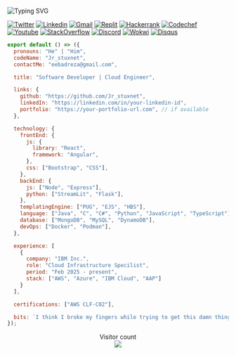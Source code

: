 
![Typing SVG](https://readme-typing-svg.demolab.com?font=Fira+Code&weight=600&size=28&duration=1800&pause=1300&color=9C9EA1&width=800&lines=%F0%9F%91%8B+Hi,+I'm+Eebad+Reza+%F0%9F%A4%96;Software+Developer+|+Cloud+Engineer+[IBM]+%F0%9F%96%A5%EF%B8%8F)


[![Twitter](https://img.shields.io/badge/-Twitter-222222?style=flat-square&logo=twitter&logoColor=white&link=https://twitter.com/Jr_stuxnet/)](https://twitter.com/Jr_stuxnet/)
[![Linkedin](https://img.shields.io/badge/-LinkedIn-222222?style=flat-square&logo=Linkedin&logoColor=white&link=https://www.linkedin.com/in/eebadreza/)](https://www.linkedin.com/in/eebadreza/)
[![Gmail](https://img.shields.io/badge/-Gmail-222222?style=flat-square&logo=Gmail&logoColor=white&link=https://mail.google.com/mail/u/0/?tab=rm&ogbl#inbox?compose=new)](https://mail.google.com/mail/u/0/?tab=rm&ogbl#inbox?compose=new)
[![Replit](https://img.shields.io/badge/-Replit-222222?style=flat-square&logo=Replit&logoColor=white&link=https://replit.com/@EebadReza)](https://replit.com/@EebadReza)
[![Hackerrank](https://img.shields.io/badge/-Hackerrank-222222?style=flat-square&logo=Hackerrank&logoColor=white&linkhttps://www.hackerrank.com/eebadreza?hr_r=1)](https://www.hackerrank.com/eebadreza?hr_r=1)
[![Codechef](https://img.shields.io/badge/-Codechef-222222?style=flat-square&logo=Codechef&logoColor=white&linkhttps://www.hackerrank.com/eebadreza?hr_r=1)](https://www.hackerrank.com/eebadreza?hr_r=1)
[![Youtube](https://img.shields.io/badge/-Youtube-222222?style=flat-square&logo=Youtube&logoColor=white&link)]()
[![StackOverflow](https://img.shields.io/badge/-StackOverflow-222222?style=flat-square&logo=StackOverflow&logoColor=white&link=https://stackoverflow.com/users/19852128/eebad-reza)](https://stackoverflow.com/users/19852128/eebad-reza)
[![Discord](https://img.shields.io/badge/-Discord-222222?style=flat-square&logo=Discord&logoColor=white&link)]()
[![Wokwi](https://img.shields.io/badge/-Wokwi-222222?style=flat-square&logo=Wokwi&logoColor=white&link=https://wokwi.com/makers/eebadreza)](https://wokwi.com/makers/eebadreza)
[![Disqus](https://img.shields.io/badge/-Disqus-222222?style=flat-square&logo=Disqus&logoColor=white&link)]()


```js
export default () => ({
  pronouns: "He" | "Him",
  codeName: "Jr_stuxnet",
  contactMe: "eebadreza@gmail.com",

  title: "Software Developer | Cloud Engineer",

  links: {
    github: "https://github.com/Jr_stuxnet",
    linkedIn: "https://linkedin.com/in/your-linkedin-id",
    portfolio: "https://your-portfolio-url.com", // if available
  },

  technology: {
    frontEnd: {
      js: {
        library: "React",
        framework: "Angular",
      },
      css: ["Bootstrap", "CSS"], 
    },
    backEnd: {
      js: ["Node", "Express"],
      python: ["StreamLit", "Flask"],
    },
    templatingEngine: ["PUG", "EJS", "HBS"],
    language: ["Java", "C", "C#", "Python", "JavaScript", "TypeScript"], 
    database: ["MongoDB", "MySQL", "DynamoDB"], 
    devOps: ["Docker", "Podman"], 
  },

  experience: [
    {
      company: "IBM Inc.",
      role: "Cloud Infrastructure Specilist",
      period: "Feb 2025 - present",
      stack: ["AWS", "Azure", "IBM Cloud", "AAP"]
    }
  ],

  certifications: ["AWS CLF-C02"],

  bits: `I think I broke my fingers while trying to get this damn thing running ${codeName}! But hey, at least it runs.`
});

```
<p align="center"> 
  Visitor count<br>
  <img src="https://profile-counter.glitch.me/eebadreza/count.svg" />
</p>
